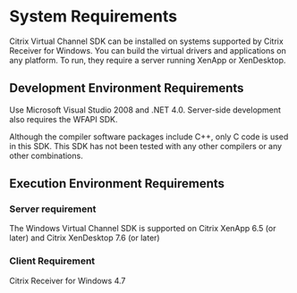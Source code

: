 # System Requirements

Citrix Virtual Channel SDK can be installed on systems supported by
Citrix Receiver for Windows. You can build the virtual drivers and
applications on any platform. To run, they require a server running
XenApp or XenDesktop.

## Development Environment Requirements

Use Microsoft Visual Studio 2008 and .NET 4.0. Server-side development
also requires the WFAPI SDK.

Although the compiler software packages include C++, only C code is used
in this SDK. This SDK has not been tested with any other compilers or
any other combinations.

## Execution Environment Requirements

### Server requirement 
The Windows Virtual Channel SDK is supported on Citrix XenApp 6.5 (or later) and Citrix XenDesktop 7.6 (or later)

### Client Requirement
Citrix Receiver for Windows 4.7
